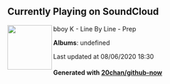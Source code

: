 ## Currently Playing on SoundCloud

[<img align="left" width="100" src="https://i1.sndcdn.com/artworks-000505901838-s2eb0h-t120x120.jpg">](https://soundcloud.com/vu-lam-kiet/chill_vcl)

bboy K - Line By Line - Prep

**Albums**: undefined

Last updated at 08/06/2020 18:30

#### Generated with [20chan/github-now](https://github.com/20chan/github-now)


<!--
**20chan/20chan** is a ✨ _special_ ✨ repository because its `README.md` (this file) appears on your GitHub profile.

Here are some ideas to get you started:

- 🔭 I’m currently working on ...
- 🌱 I’m currently learning ...
- 👯 I’m looking to collaborate on ...
- 🤔 I’m looking for help with ...
- 💬 Ask me about ...
- 📫 How to reach me: ...
- 😄 Pronouns: ...
- ⚡ Fun fact: ...
-->
